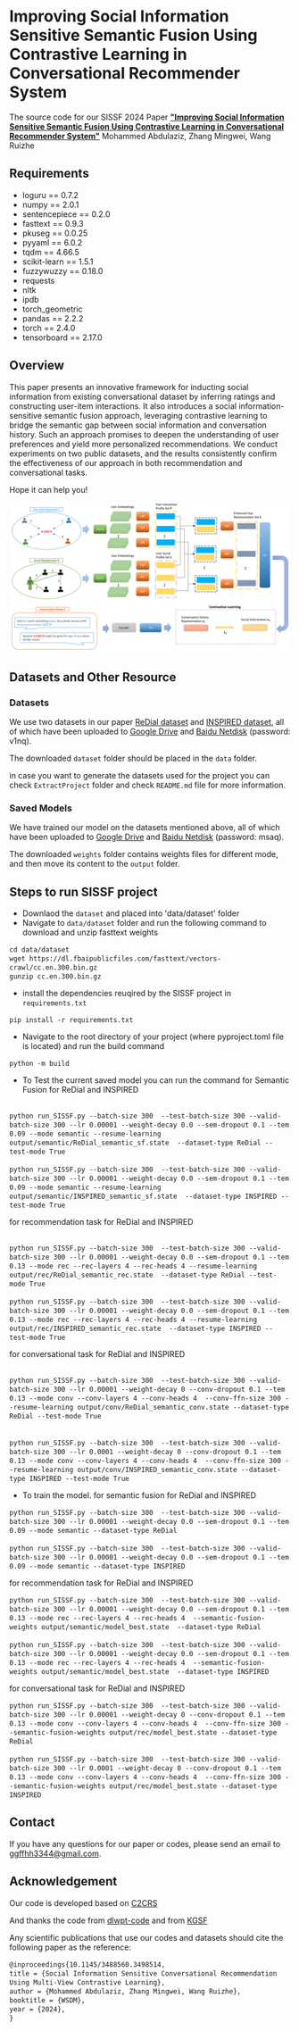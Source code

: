 

# Improving Social Information Sensitive Semantic Fusion Using Contrastive Learning in Conversational Recommender System
The source code for our SISSF 2024 Paper [**"Improving Social Information Sensitive Semantic Fusion Using Contrastive Learning in Conversational Recommender System"**](https://xxxx)
Mohammed Abdulaziz, Zhang Mingwei, Wang Ruizhe

## Requirements
* loguru == 0.7.2
* numpy == 2.0.1
* sentencepiece == 0.2.0
* fasttext == 0.9.3
* pkuseg == 0.0.25
* pyyaml == 6.0.2
* tqdm == 4.66.5
* scikit-learn == 1.5.1
* fuzzywuzzy == 0.18.0
* requests
* nltk
* ipdb
* torch_geometric
* pandas == 2.2.2
* torch == 2.4.0
* tensorboard == 2.17.0

## Overview
This paper presents an innovative framework for inducting social information from existing conversational dataset by inferring ratings and constructing user-item interactions. It also introduces a social information-sensitive semantic fusion approach, leveraging contrastive learning to bridge the semantic gap between social information and conversation history. Such an approach promises to deepen the understanding of user preferences and yield more personalized recommendations. We conduct experiments on two public datasets, and the results consistently confirm the effectiveness of our approach in both recommendation and conversational tasks.

Hope it can help you!

![avatar](figure/model.png)

## Datasets and Other Resource
### Datasets
We use two datasets in our paper [ReDial dataset](https://papers.nips.cc/paper/2018/file/800de15c79c8d840f4e78d3af937d4d4-Paper.pdf) and [INSPIRED dataset](https://aclanthology.org/2020.emnlp-main.654.pdf), all of which have been uploaded to [Google Drive](https://drive.google.com/file/d/1ib2OgXxOKaMsh2d88Y7wZm3xfAIjXSBD/view?usp=sharing) and [Baidu Netdisk](https://pan.baidu.com/s/1Z7aTpD2tZVY0zf9PWxPwoA) (password: v1nq).

The downloaded `dataset` folder should be placed in the `data` folder.

in case you want to generate the datasets used for the project you can check `ExtractProject` folder and check `README.md` file for more information. 

### Saved Models
We have trained our model on the datasets mentioned above, all of which have been uploaded to [Google Drive](https://drive.google.com/file/d/13fZi3VYzQt_eY0sEQfCeAVrqiJgF7fLR/view?usp=sharing) and [Baidu Netdisk](https://pan.baidu.com/s/1lywQyDRG9WETxoPGLYKBCA) (password: msaq).

The downloaded `weights` folder contains weights files for different mode, and then move its content to the `output` folder.

## Steps to run SISSF project

* Downlaod the `dataset` and placed into 'data/dataset' folder
* Navigate to `data/dataset` folder and run the following command to download and unzip fasttext weights
```
cd data/dataset
wget https://dl.fbaipublicfiles.com/fasttext/vectors-crawl/cc.en.300.bin.gz
gunzip cc.en.300.bin.gz

```
* install the dependencies reuqired by the SISSF project in `requirements.txt`
```
pip install -r requirements.txt

```
* Navigate to the root directory of your project (where pyproject.toml file is located) and run the build command
```
python -m build

```
* To Test the current saved model you can run the command for Semantic Fusion for ReDial and INSPIRED

```

python run_SISSF.py --batch-size 300  --test-batch-size 300 --valid-batch-size 300 --lr 0.00001 --weight-decay 0.0 --sem-dropout 0.1 --tem 0.09 --mode semantic --resume-learning output/semantic/ReDial_semantic_sf.state  --dataset-type ReDial --test-mode True

python run_SISSF.py --batch-size 300  --test-batch-size 300 --valid-batch-size 300 --lr 0.00001 --weight-decay 0.0 --sem-dropout 0.1 --tem 0.09 --mode semantic --resume-learning output/semantic/INSPIRED_semantic_sf.state  --dataset-type INSPIRED --test-mode True

```

for recommendation task for ReDial and INSPIRED 

```

python run_SISSF.py --batch-size 300  --test-batch-size 300 --valid-batch-size 300 --lr 0.00001 --weight-decay 0.0 --sem-dropout 0.1 --tem 0.13 --mode rec --rec-layers 4 --rec-heads 4 --resume-learning output/rec/ReDial_semantic_rec.state  --dataset-type ReDial --test-mode True

python run_SISSF.py --batch-size 300  --test-batch-size 300 --valid-batch-size 300 --lr 0.00001 --weight-decay 0.0 --sem-dropout 0.1 --tem 0.13 --mode rec --rec-layers 4 --rec-heads 4 --resume-learning output/rec/INSPIRED_semantic_rec.state  --dataset-type INSPIRED --test-mode True

```

for conversational task for ReDial and INSPIRED 


```

python run_SISSF.py --batch-size 300  --test-batch-size 300 --valid-batch-size 300 --lr 0.00001 --weight-decay 0 --conv-dropout 0.1 --tem 0.13 --mode conv --conv-layers 4 --conv-heads 4  --conv-ffn-size 300 --resume-learning output/conv/ReDial_semantic_conv.state --dataset-type ReDial --test-mode True


python run_SISSF.py --batch-size 300  --test-batch-size 300 --valid-batch-size 300 --lr 0.0001 --weight-decay 0 --conv-dropout 0.1 --tem 0.13 --mode conv --conv-layers 4 --conv-heads 4  --conv-ffn-size 300 --resume-learning output/conv/INSPIRED_semantic_conv.state --dataset-type INSPIRED --test-mode True

```

* To train the model. for semantic fusion for ReDial and INSPIRED 

```
python run_SISSF.py --batch-size 300  --test-batch-size 300 --valid-batch-size 300 --lr 0.00001 --weight-decay 0.0 --sem-dropout 0.1 --tem 0.09 --mode semantic --dataset-type ReDial

python run_SISSF.py --batch-size 300  --test-batch-size 300 --valid-batch-size 300 --lr 0.00001 --weight-decay 0.0 --sem-dropout 0.1 --tem 0.09 --mode semantic --dataset-type INSPIRED

```

for recommendation task for ReDial and INSPIRED

```
python run_SISSF.py --batch-size 300  --test-batch-size 300 --valid-batch-size 300 --lr 0.00001 --weight-decay 0.0 --sem-dropout 0.1 --tem 0.13 --mode rec --rec-layers 4 --rec-heads 4  --semantic-fusion-weights output/semantic/model_best.state  --dataset-type ReDial

python run_SISSF.py --batch-size 300  --test-batch-size 300 --valid-batch-size 300 --lr 0.00001 --weight-decay 0.0 --sem-dropout 0.1 --tem 0.13 --mode rec --rec-layers 4 --rec-heads 4  --semantic-fusion-weights output/semantic/model_best.state  --dataset-type INSPIRED

```

for conversational task for ReDial and INSPIRED

```
python run_SISSF.py --batch-size 300  --test-batch-size 300 --valid-batch-size 300 --lr 0.00001 --weight-decay 0 --conv-dropout 0.1 --tem 0.13 --mode conv --conv-layers 4 --conv-heads 4  --conv-ffn-size 300 --semantic-fusion-weights output/rec/model_best.state --dataset-type ReDial

python run_SISSF.py --batch-size 300  --test-batch-size 300 --valid-batch-size 300 --lr 0.0001 --weight-decay 0 --conv-dropout 0.1 --tem 0.13 --mode conv --conv-layers 4 --conv-heads 4  --conv-ffn-size 300 --semantic-fusion-weights output/rec/model_best.state --dataset-type INSPIRED

```



## Contact
If you have any questions for our paper or codes, please send an email to ggffhh3344@gmail.com.

## Acknowledgement 
Our code is developed based on [C2CRS](https://github.com/Zyh716/WSDM2022-C2CRS)

And thanks the code from [dlwpt-code](https://github.com/deep-learning-with-pytorch/dlwpt-code) and from  [KGSF](https://github.com/Lancelot39/KGSF) 


Any scientific publications that use our codes and datasets should cite the following paper as the reference:
```
@inproceedings{10.1145/3488560.3498514,
title = {Social Information Sensitive Conversational Recommendation Using Multi-View Contrastive Learning},
author = {Mohammed Abdulaziz, Zhang Mingwei, Wang Ruizhe},
booktitle = {WSDM},
year = {2024},
}
```